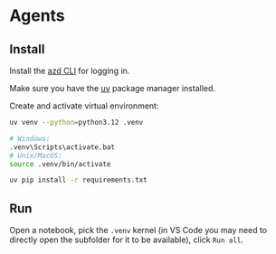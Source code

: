 # Agents

## Install

Install the [azd CLI](https://learn.microsoft.com/en-gb/azure/developer/azure-developer-cli/install-azd) for logging in.

Make sure you have the [uv](https://docs.astral.sh/uv/getting-started/installation) package manager installed.

Create and activate virtual environment:

```bash
uv venv --python=python3.12 .venv

# Windows:
.venv\Scripts\activate.bat
# Unix/MacOS:
source .venv/bin/activate

uv pip install -r requirements.txt
```

## Run

Open a notebook, pick the `.venv` kernel (in VS Code you may need to directly open the subfolder for it to be available), click `Run all`.
